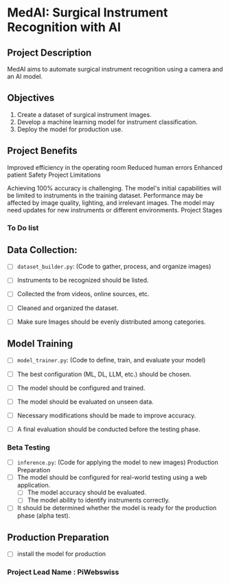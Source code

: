 # MedAI: Surgical Instrument Recognition with AI

## Project Description

MedAI aims to automate surgical instrument recognition using a camera and an AI model. 


## Objectives

1. Create a dataset of surgical instrument images.
2. Develop a machine learning model for instrument classification.
3. Deploy the model for production use.


## Project Benefits

Improved efficiency in the operating room
Reduced human errors
Enhanced patient Safety
Project Limitations

Achieving 100% accuracy is challenging.
The model's initial capabilities will be limited to instruments in the training dataset.
Performance may be affected by image quality, lighting, and irrelevant images.
The model may need updates for new instruments or different environments.
Project Stages


### To Do list

## Data Collection:
- [ ] ``dataset_builder.py``: (Code to gather, process, and organize images)
- [ ] Instruments to be recognized should be listed.
- [ ] Collected the from videos, online sources, etc.
- [ ] Cleaned and organized the dataset.
- [ ] Make sure Images should be evenly distributed among categories.


## Model Training
- [ ] ``model_trainer.py``: (Code to define, train, and evaluate your model)
- [ ] The best configuration (ML, DL, LLM, etc.) should be chosen.
- [ ] The model should be configured and trained.
- [ ] The model should be evaluated on unseen data.
- [ ] Necessary modifications should be made to improve accuracy.
- [ ] A final evaluation should be conducted before the testing phase.


### Beta Testing
- [ ] ``inference.py``: (Code for applying the model to new images)
Production Preparation
- [ ] The model should be configured for real-world testing using a web application.
    - [ ] The model accuracy should be evaluated.
    - [ ] The model ability to identify instruments correctly.
- [ ] It should be determined whether the model is ready for the production phase (alpha test).

## Production Preparation
- [ ] install the model for production 

### Project Lead Name : PiWebswiss